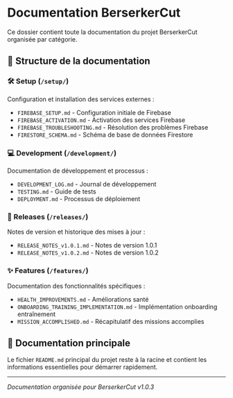 # Documentation BerserkerCut

Ce dossier contient toute la documentation du projet BerserkerCut organisée par catégorie.

## 📁 Structure de la documentation

### 🛠️ Setup (`/setup/`)
Configuration et installation des services externes :
- `FIREBASE_SETUP.md` - Configuration initiale de Firebase
- `FIREBASE_ACTIVATION.md` - Activation des services Firebase
- `FIREBASE_TROUBLESHOOTING.md` - Résolution des problèmes Firebase
- `FIRESTORE_SCHEMA.md` - Schéma de base de données Firestore

### 💻 Development (`/development/`)
Documentation de développement et processus :
- `DEVELOPMENT_LOG.md` - Journal de développement
- `TESTING.md` - Guide de tests
- `DEPLOYMENT.md` - Processus de déploiement

### 🚀 Releases (`/releases/`)
Notes de version et historique des mises à jour :
- `RELEASE_NOTES_v1.0.1.md` - Notes de version 1.0.1
- `RELEASE_NOTES_v1.0.2.md` - Notes de version 1.0.2

### ✨ Features (`/features/`)
Documentation des fonctionnalités spécifiques :
- `HEALTH_IMPROVEMENTS.md` - Améliorations santé
- `ONBOARDING_TRAINING_IMPLEMENTATION.md` - Implémentation onboarding entraînement
- `MISSION_ACCOMPLISHED.md` - Récapitulatif des missions accomplies

## 📖 Documentation principale

Le fichier `README.md` principal du projet reste à la racine et contient les informations essentielles pour démarrer rapidement.

---

*Documentation organisée pour BerserkerCut v1.0.3*
